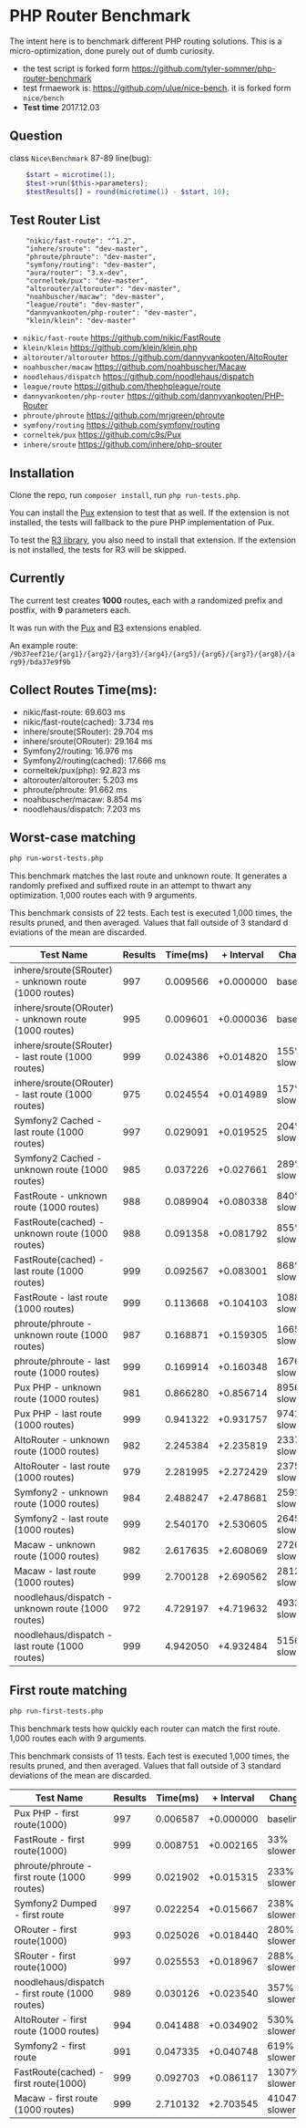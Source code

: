 # PHP Router Benchmark

The intent here is to benchmark different PHP routing solutions. This is a micro-optimization, done purely out of 
dumb curiosity.

- the test script is forked form https://github.com/tyler-sommer/php-router-benchmark
- test frmaework is: https://github.com/ulue/nice-bench. it is forked form `nice/bench`
- **Test time** 2017.12.03

## Question

class `Nice\Benchmark` 87-89 line(bug):

```php
    $start = microtime(1);
    $test->run($this->parameters);
    $testResults[] = round(microtime(1) - $start, 10);
```

## Test Router List

```
    "nikic/fast-route": "^1.2",
    "inhere/sroute": "dev-master",
    "phroute/phroute": "dev-master",
    "symfony/routing": "dev-master",
    "aura/router": "3.x-dev",
    "corneltek/pux": "dev-master",
    "altorouter/altorouter": "dev-master",
    "noahbuscher/macaw": "dev-master",
    "league/route": "dev-master",
    "dannyvankooten/php-router": "dev-master",
    "klein/klein": "dev-master"
```

- `nikic/fast-route` https://github.com/nikic/FastRoute
- `klein/klein` https://github.com/klein/klein.php
- `altorouter/altorouter` https://github.com/dannyvankooten/AltoRouter
- `noahbuscher/macaw` https://github.com/noahbuscher/Macaw
- `noodlehaus/dispatch` https://github.com/noodlehaus/dispatch
- `league/route` https://github.com/thephpleague/route
- `dannyvankooten/php-router` https://github.com/dannyvankooten/PHP-Router
- `phroute/phroute` https://github.com/mrjgreen/phroute
- `symfony/routing` https://github.com/symfony/routing
- `corneltek/pux` https://github.com/c9s/Pux
- `inhere/sroute` https://github.com/inhere/php-srouter

## Installation

Clone the repo, run `composer install`, run `php run-tests.php`.

You can install the [Pux](https://github.com/c9s/pux) extension to test that as well. If the extension is not
installed, the tests will fallback to the pure PHP implementation of Pux.

To test the [R3 library](https://github.com/c9s/php-r3), you also need to install that extension. If the extension is
not installed, the tests for R3 will be skipped.

## Currently

The current test creates **1000** routes, each with a randomized prefix and postfix, with **9** parameters each.

It was run with the [Pux](https://github.com/c9s/pux) and [R3](https://github.com/c9s/php-r3) extensions enabled.

An example route: `/9b37eef21e/{arg1}/{arg2}/{arg3}/{arg4}/{arg5}/{arg6}/{arg7}/{arg8}/{arg9}/bda37e9f9b`

## Collect Routes Time(ms):

- nikic/fast-route: 69.603 ms
- nikic/fast-route(cached): 3.734 ms
- inhere/sroute(SRouter): 29.704 ms
- inhere/sroute(ORouter): 29.164 ms
- Symfony2/routing: 16.976 ms
- Symfony2/routing(cached): 17.666 ms
- corneltek/pux(php): 92.823 ms
- altorouter/altorouter: 5.203 ms
- phroute/phroute: 91.662 ms
- noahbuscher/macaw: 8.854 ms
- noodlehaus/dispatch: 7.203 ms

## Worst-case matching

```bash
php run-worst-tests.php
```

This benchmark matches the last route and unknown route. It generates a randomly prefixed and suffixed route in an attempt to thwart any optimization.
1,000 routes each with 9 arguments.

This benchmark consists of 22 tests. Each test is executed 1,000 times, the results pruned, and then averaged. Values that fall outside of 3 standard d
eviations of the mean are discarded.

Test Name | Results | Time(ms) | + Interval | Change
--------- | ------- | ---- | ---------- | ------
inhere/sroute(SRouter) - unknown route (1000 routes) | 997 | 0.009566 | +0.000000 | baseline
inhere/sroute(ORouter) - unknown route (1000 routes) | 995 | 0.009601 | +0.000036 | baseline
inhere/sroute(SRouter) - last route (1000 routes) | 999 | 0.024386 | +0.014820 | 155% slower
inhere/sroute(ORouter) - last route (1000 routes) | 975 | 0.024554 | +0.014989 | 157% slower
Symfony2 Cached - last route (1000 routes) | 997 | 0.029091 | +0.019525 | 204% slower
Symfony2 Cached - unknown route (1000 routes) | 985 | 0.037226 | +0.027661 | 289% slower
FastRoute - unknown route (1000 routes) | 988 | 0.089904 | +0.080338 | 840% slower
FastRoute(cached) - unknown route (1000 routes) | 988 | 0.091358 | +0.081792 | 855% slower
FastRoute(cached) - last route (1000 routes) | 999 | 0.092567 | +0.083001 | 868% slower
FastRoute - last route (1000 routes) | 999 | 0.113668 | +0.104103 | 1088% slower
phroute/phroute - unknown route (1000 routes) | 987 | 0.168871 | +0.159305 | 1665% slower
phroute/phroute - last route (1000 routes) | 999 | 0.169914 | +0.160348 | 1676% slower
Pux PHP - unknown route (1000 routes) | 981 | 0.866280 | +0.856714 | 8956% slower
Pux PHP - last route (1000 routes) | 999 | 0.941322 | +0.931757 | 9741% slower
AltoRouter - unknown route (1000 routes) | 982 | 2.245384 | +2.235819 | 23373% slower
AltoRouter - last route (1000 routes) | 979 | 2.281995 | +2.272429 | 23756% slower
Symfony2 - unknown route (1000 routes) | 984 | 2.488247 | +2.478681 | 25912% slower
Symfony2 - last route (1000 routes) | 999 | 2.540170 | +2.530605 | 26455% slower
Macaw - unknown route (1000 routes) | 982 | 2.617635 | +2.608069 | 27265% slower
Macaw - last route (1000 routes) | 999 | 2.700128 | +2.690562 | 28127% slower
noodlehaus/dispatch - unknown route (1000 routes) | 972 | 4.729197 | +4.719632 | 49339% slower
noodlehaus/dispatch - last route (1000 routes) | 999 | 4.942050 | +4.932484 | 51564% slower

## First route matching

```bash
php run-first-tests.php
```

This benchmark tests how quickly each router can match the first route. 1,000 routes each with 9 arguments.

This benchmark consists of 11 tests. Each test is executed 1,000 times, the results pruned, and then averaged. Values that fall outside of 3 standard deviations of the mean are discarded.

Test Name | Results | Time(ms) | + Interval | Change
--------- | ------- | ---- | ---------- | ------
Pux PHP - first route(1000) | 997 | 0.006587 | +0.000000 | baseline
FastRoute - first route(1000) | 999 | 0.008751 | +0.002165 | 33% slower
phroute/phroute - first route (1000 routes) | 999 | 0.021902 | +0.015315 | 233% slower
Symfony2 Dumped - first route | 997 | 0.022254 | +0.015667 | 238% slower
ORouter - first route(1000) | 993 | 0.025026 | +0.018440 | 280% slower
SRouter - first route(1000) | 997 | 0.025553 | +0.018967 | 288% slower
noodlehaus/dispatch - first route (1000 routes) | 989 | 0.030126 | +0.023540 | 357% slower
AltoRouter - first route (1000 routes) | 994 | 0.041488 | +0.034902 | 530% slower
Symfony2 - first route | 991 | 0.047335 | +0.040748 | 619% slower
FastRoute(cached) - first route(1000) | 999 | 0.092703 | +0.086117 | 1307% slower
Macaw - first route (1000 routes) | 999 | 2.710132 | +2.703545 | 41047% slower
